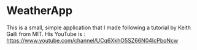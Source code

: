 # WeatherApp
This is a small, simple application that I made following a tutorial  by Keith Galli from MIT. 
His YouTube is : https://www.youtube.com/channel/UCq6XkhO5SZ66N04IcPbqNcw
